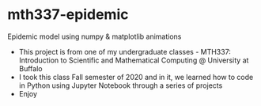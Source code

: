 # mth337-epidemic
Epidemic model using numpy &amp; matplotlib animations
- This project is from one of my undergraduate classes - MTH337: Introduction to Scientific and Mathematical Computing @ University at Buffalo
- I took this class Fall semester of 2020 and in it, we learned how to code in Python using Jupyter Notebook through a series of projects
- Enjoy
